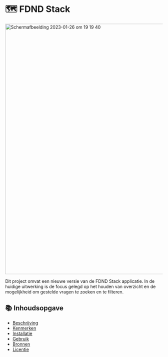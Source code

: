 # 🗺 FDND Stack

<img width="800" alt="Scherm­afbeelding 2023-01-26 om 19 19 40" src="https://user-images.githubusercontent.com/45170095/214917612-53477b69-4f08-4db7-9a61-41f51b06079c.png">

Dit project omvat een nieuwe versie van de FDND Stack applicatie. In de huidige uitwerking is de focus gelegd op het houden van overzicht en de mogelijkheid om gestelde vragen te zoeken en te filteren.

## 📚 Inhoudsopgave
 * [Beschrijving](#beschrijving)
 * [Kenmerken](#kenmerken)
 * [Installatie](#installatie)
 * [Gebruik](#gebruik)
 * [Bronnen](#bronnen)
 * [Licentie](#licentie)
